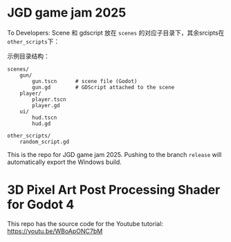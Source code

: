 # JGD game jam 2025
To Developers:
Scene 和 gdscript 放在 `scenes` 的对应子目录下，其余srcipts在`other_scripts`下：

示例目录结构：

```
scenes/
	gun/
		gun.tscn      # scene file (Godot)
		gun.gd        # GDScript attached to the scene
	player/
		player.tscn
		player.gd
	ui/
		hud.tscn
		hud.gd
		
other_scripts/
	random_script.gd
```

This is the repo for JGD game jam 2025.
Pushing to the branch `release` will automatically export the Windows build.

# 3D Pixel Art Post Processing Shader for Godot 4
This repo has the source code for the Youtube tutorial: https://youtu.be/WBoApONC7bM
